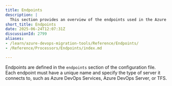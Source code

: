 ```yaml
---
title: Endpoints
description: |
  This section provides an overview of the endpoints used in the Azure DevOps Migration Tools, including their configuration and usage.Endpoints are used to define the access to TFS/Azure DevOps servers. They are used to connect to the source and target servers for migration.
short_title: Endpoints
date: 2025-06-24T12:07:31Z
discussionId: 2799
aliases:
- /learn/azure-devops-migration-tools/Reference/Endpoints/
- /Reference/Processors/Endpoints/index.md

---
```

Endpoints are defined in the `endpoints` section of the configuration file. Each endpoint must have a unique name and specify the type of server it connects to, such as Azure DevOps Services, Azure DevOps Server, or TFS.
